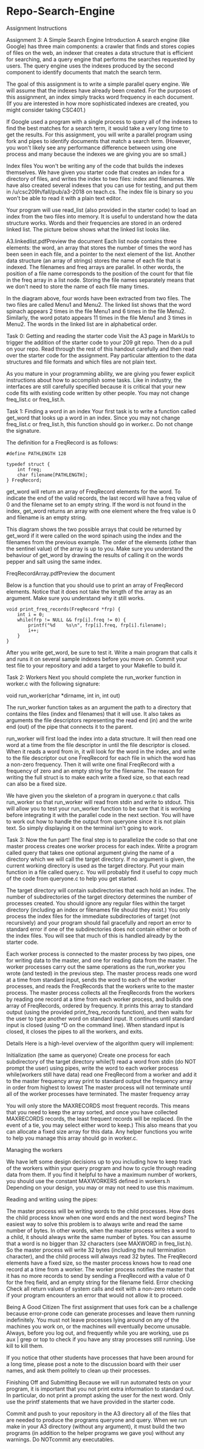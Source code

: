 # Repo-Search-Engine
Assignment Instructions

Assignment 3: A Simple Search Engine
Introduction
A search engine (like Google) has three main components: a crawler that finds and stores copies of files on the web, an indexer that creates a data structure that is efficient for searching, and a query engine that performs the searches requested by users. The query engine uses the indexes produced by the second component to identify documents that match the search term.

The goal of this assignment is to write a simple parallel query engine. We will assume that the indexes have already been created. For the purposes of this assignment, an index simply tracks word frequency in each document. (If you are interested in how more sophisticated indexes are created, you might consider taking CSC401.)

If Google used a program with a single process to query all of the indexes to find the best matches for a search term, it would take a very long time to get the results. For this assignment, you will write a parallel program using fork and pipes to identify documents that match a search term. (However, you won't likely see any performance difference between using one process and many because the indexes we are giving you are so small.)

Index files
You won't be writing any of the code that builds the indexes themselves. We have given you starter code that creates an index for a directory of files, and writes the index to two files: index and filenames. We have also created several indexes that you can use for testing, and put them in /u/csc209h/fall/pub/a3-2018 on teach.cs. The index file is binary so you won't be able to read it with a plain text editor.

Your program will use read_list (also provided in the starter code) to load an index from the two files into memory. It is useful to understand how the data structure works. Words and their frequencies are stored in an ordered linked list. The picture below shows what the linked list looks like.

A3.linkedlist.pdfPreview the document
Each list node contains three elements: the word, an array that stores the number of times the word has been seen in each file, and a pointer to the next element of the list. Another data structure (an array of strings) stores the name of each file that is indexed. The filenames and freq arrays are parallel. In other words, the position of a file name corresponds to the position of the count for that file in the freq array in a list node. Storing the file names separately means that we don't need to store the name of each file many times.

In the diagram above, four words have been extracted from two files. The two files are called Menu1 and Menu2. The linked list shows that the word spinach appears 2 times in the file Menu1 and 6 times in the file Menu2. Similarly, the word potato appears 11 times in the file Menu1 and 3 times in Menu2. The words in the linked list are in alphabetical order.

Task 0: Getting and reading the starter code
Visit the A3 page in MarkUs to trigger the addition of the starter code to your 209 git repo. Then do a pull on your repo. Read through the rest of this handout carefully and then read over the starter code for the assignment. Pay particular attention to the data structures and file formats and which files are not plain text.

As you mature in your programming ability, we are giving you fewer explicit instructions about how to accomplish some tasks. Like in industry, the interfaces are still carefully specified because it is critical that your new code fits with existing code written by other people. You may not change freq_list.c or freq_list.h.

Task 1: Finding a word in an index
Your first task is to write a function called get_word that looks up a word in an index. Since you may not change freq_list.c or freq_list.h, this function should go in worker.c. Do not change the signature.

The definition for a FreqRecord is as follows:

	#define PATHLENGTH 128
	
	typedef struct {
		int freq;
		char filename[PATHLENGTH];
	} FreqRecord;
get_word will return an array of FreqRecord elements for the word. To indicate the end of the valid records, the last record will have a freq value of 0 and the filename set to an empty string. If the word is not found in the index, get_word returns an array with one element where the freq value is 0 and filename is an empty string.

 

This diagram shows the two possible arrays that could be returned by get_word if it were called on the word spinach using the index and the filenames from the previous example. The order of the elements (other than the sentinel value) of the array is up to you. Make sure you understand the behaviour of get_word by drawing the results of calling it on the words pepper and salt using the same index.

FreqRecordArray.pdfPreview the document

Below is a function that you should use to print an array of FreqRecord elements. Notice that it does not take the length of the array as an argument. Make sure you understand why it still works.

	void print_freq_records(FreqRecord *frp) {
		int i = 0;
		while(frp != NULL && frp[i].freq != 0) {
			printf("%d    %s\n", frp[i].freq, frp[i].filename);
			i++;
		}
	}
After you write get_word, be sure to test it. Write a main program that calls it and runs it on several sample indexes before you move on. Commit your test file to your repository and add a target to your Makefile to build it.

Task 2: Workers
Next you should complete the run_worker function in worker.c with the following signature:

void run_worker(char *dirname, int in, int out)

The run_worker function takes as an argument the path to a directory that contains the files (index and filenames) that it will use. It also takes as arguments the file descriptors representing the read end (in) and the write end (out) of the pipe that connects it to the parent.

run_worker will first load the index into a data structure. It will then read one word at a time from the file descriptor in until the file descriptor is closed. When it reads a word from in, it will look for the word in the index, and write to the file descriptor out one FreqRecord for each file in which the word has a non-zero frequency. Then it will write one final FreqRecord with a frequency of zero and an empty string for the filename. The reason for writing the full struct is to make each write a fixed size, so that each read can also be a fixed size.

We have given you the skeleton of a program in queryone.c that calls run_worker so that run_worker will read from stdin and write to stdout. This will allow you to test your run_worker function to be sure that it is working before integrating it with the parallel code in the next section. You will have to work out how to handle the output from queryone since it is not plain text. So simply displaying it on the terminal isn't going to work.

Task 3: Now the fun part!
The final step is to parallelize the code so that one master process creates one worker process for each index. Write a program called query that takes one optional argument giving the name of a directory which we will call the target directory. If no argument is given, the current working directory is used as the target directory. Put your main function in a file called query.c. You will probably find it useful to copy much of the code from queryone.c to help you get started.

The target directory will contain subdirectories that each hold an index. The number of subdirectories of the target directory determines the number of processes created. You should ignore any regular files within the target directory (including an index or filenames file should they exist.) You only process the index files for the immediate subdirectories of target (not recursively) and your program should fail gracefully and report an error to standard error if one of the subdirectories does not contain either or both of the index files. You will see that much of this is handled already by the starter code.

Each worker process is connected to the master process by two pipes, one for writing data to the master, and one for reading data from the master. The worker processes carry out the same operations as the run_worker you wrote (and tested) in the previous step. The master process reads one word at a time from standard input, sends the word to each of the worker processes, and reads the FreqRecords that the workers write to the master process. The master process collects all the FreqRecords from the workers by reading one record at a time from each worker process, and builds one array of FreqRecords, ordered by frequency. It prints this array to standard output (using the provided print_freq_records function), and then waits for the user to type another word on standard input. It continues until standard input is closed (using ^D on the command line). When standard input is closed, it closes the pipes to all the workers, and exits.

Details
Here is a high-level overview of the algorithm query will implement:

Initialization (the same as queryone)
Create one process for each subdirectory of the target directory
while(1)
read a word from stdin (do NOT prompt the user)
using pipes, write the word to each worker process
while(workers still have data)
read one FreqRecord from a worker and add it to the master frequency array
print to standard output the frequency array in order from highest to lowest
The master process will not terminate until all of the worker processes have terminated.
The master frequency array

You will only store the MAXRECORDS most frequent records. This means that you need to keep the array sorted, and once you have collected MAXRECORDS records, the least frequent records will be replaced. (In the event of a tie, you may select either word to keep.) This also means that you can allocate a fixed size array for this data. Any helper functions you write to help you manage this array should go in worker.c.

Managing the workers

We have left some design decisions up to you including how to keep track of the workers within your query program and how to cycle through reading data from them. If you find it helpful to have a maximum number of workers, you should use the constant MAXWORKERS defined in workers.h Depending on your design, you may or may not need to use this maximum.

Reading and writing using the pipes:

The master process will be writing words to the child processes. How does the child process know when one word ends and the next word begins? The easiest way to solve this problem is to always write and read the same number of bytes. In other words, when the master process writes a word to a child, it should always write the same number of bytes. You can assume that a word is no bigger than 32 characters (see MAXWORD in freq_list.h). So the master process will write 32 bytes (including the null termination character), and the child process will always read 32 bytes.
The FreqRecord elements have a fixed size, so the master process knows how to read one record at a time from a worker. The worker process notifies the master that it has no more records to send by sending a FreqRecord with a value of 0 for the freq field, and an empty string for the filename field.
Error checking
Check all return values of system calls and exit with a non-zero return code if your program encounters an error that would not allow it to proceed.

Being A Good Citizen
The first assignment that uses fork can be a challenge because error-prone code can generate processes and leave them running indefinitely. You must not leave processes lying around on any of the machines you work on, or the machines will eventually become unusable. Always, before you log out, and frequently while you are working, use ps aux | grep <username> or top to check if you have any stray processes still running. Use kill to kill them.

If you notice that other students have processes that have been around for a long time, please post a note to the discussion board with their user names, and ask them politely to clean up their processes.

Finishing Off and Submitting
Because we will run automated tests on your program, it is important that you not print extra information to standard out. In particular, do not print a prompt asking the user for the next word. Only use the printf statements that we have provided in the starter code.

Commit and push to your repository in the A3 directory all of the files that are needed to produce the programs queryone and query. When we run make in your A3 directory (without any argument), it must build the two programs (in addition to the helper programs we gave you) without any warnings. Do NOTcommit any executables.
